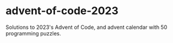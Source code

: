 # advent-of-code-2023
Solutions to 2023's Advent of Code, and advent calendar with 50 programming puzzles.
